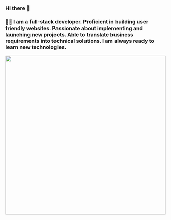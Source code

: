 ### Hi there 👋 
### 👨‍⚖️ I am a full-stack developer. Proficient in building user friendly websites. Passionate about implementing and launching new projects. Able to translate business requirements into technical solutions. I am always ready to learn new technologies.

<img width="100%" height="500px" src="https://github.com/Bhupesh1114/unit-3-group-project-bellavita/blob/master/Bhupesh%20Kumawat%202.gif?raw=true" />
<!--
**Bhupesh1114/Bhupesh1114** is a ✨ _special_ ✨ repository because its `README.md` (this file) appears on your GitHub profile.

Here are some ideas to get you started:

- 🔭 I’m currently working on ...
- 🌱 I’m currently learning ...
- 👯 I’m looking to collaborate on ...
- 🤔 I’m looking for help with ...
- 💬 Ask me about ...
- 📫 How to reach me: ...
- 😄 Pronouns: ...
- ⚡ Fun fact: ...
-->

